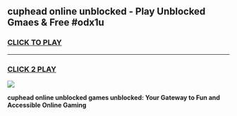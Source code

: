 
## cuphead online unblocked - Play Unblocked Gmaes & Free #odx1u
<h3>
<a href="https://news.freeplayer.one?title=cuphead_online_unblocked&ref=24F">CLICK TO PLAY</a></h3>
<hr>

<h3>
<a href="https://news.freeplayer.one?title=cuphead_online_unblocked&ref=24F">CLICK 2 PLAY</a>
  
</h3>

<a href="https://news.freeplayer.one?title=cuphead_online_unblocked&ref=24F/"><img src="https://clearcache.store/games.png"></a>


**cuphead online unblocked games unblocked: Your Gateway to Fun and Accessible Online Gaming**
